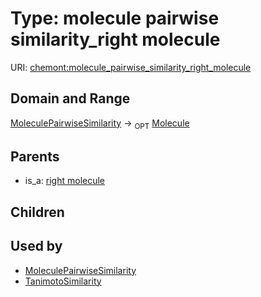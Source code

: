 
# Type: molecule pairwise similarity_right molecule




URI: [chemont:molecule_pairwise_similarity_right_molecule](https://w3id.org/chemont/molecule_pairwise_similarity_right_molecule)


## Domain and Range

[MoleculePairwiseSimilarity](MoleculePairwiseSimilarity.md) ->  <sub>OPT</sub> [Molecule](Molecule.md)

## Parents

 *  is_a: [right molecule](right_molecule.md)

## Children


## Used by

 * [MoleculePairwiseSimilarity](MoleculePairwiseSimilarity.md)
 * [TanimotoSimilarity](TanimotoSimilarity.md)
